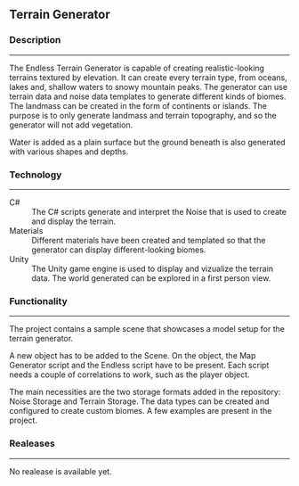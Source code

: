 ## Terrain Generator


### Description
---
The Endless Terrain Generator is capable of creating realistic-looking terrains textured by elevation. It can create every terrain type, from oceans, lakes and, shallow waters to snowy mountain peaks. The generator can use terrain data and noise data templates to generate different kinds of biomes. The landmass can be created in the form of continents or islands. The purpose is to only generate landmass and terrain topography, and so the generator will not add vegetation. 

Water is added as a plain surface but the ground beneath is also generated with various shapes and depths.

### Technology
---
<dl>
  <dt>C#</dt>
  <dd>The C# scripts generate and interpret the Noise that is used to create and display the terrain.</dd>
  <dt>Materials</dt>
  <dd>Different materials have been created and templated so that the generator can display different-looking biomes.</dd>
  <dt>Unity</dt>
  <dd>The Unity game engine is used to display and vizualize the terrain data.
    The world generated can be explored in a first person view. </dd>
</dl>

### Functionality
---
The project contains a sample scene that showcases a model setup for the terrain generator.

A new object has to be added to the Scene. On the object, the Map Generator script and the Endless script have to be present. Each script needs a couple of correlations to work, such as the player object. 

The main necessities are the two storage formats added in the repository: Noise Storage and Terrain Storage. The data types can be created and configured to create custom biomes. A few examples are present in the project.


### Realeases
---
No realease is available yet.

